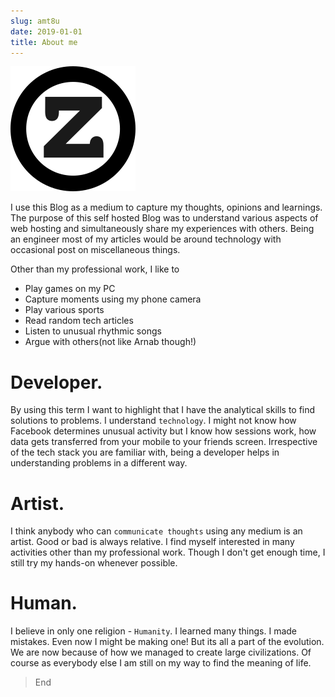```yaml
---
slug: amt8u
date: 2019-01-01
title: About me
---
```


![z00md-logo](./z00md_logo.png)

I use this Blog as a medium to capture my thoughts, opinions and learnings. The purpose of this self hosted Blog was to understand various aspects of web hosting and simultaneously share my experiences with others. Being an engineer most of my articles would be around technology with occasional post on miscellaneous things.

Other than my professional work, I like to 
* Play games on my PC
* Capture moments using my phone camera
* Play various sports
* Read random tech articles
* Listen to unusual rhythmic songs
* Argue with others(not like Arnab though!)

# Developer.
By using this term I want to highlight that I have the analytical skills to find solutions to problems. I understand `technology`. I might not know how Facebook determines unusual activity but I know how sessions work, how data gets transferred from your mobile to your friends screen. Irrespective of the tech stack you are familiar with, being a developer helps in understanding problems in a different way.

# Artist.
I think anybody who can `communicate thoughts` using any medium is an artist. Good or bad is always relative. I find myself interested in many activities other than my professional work. Though I don't get enough time, I still try my hands-on whenever possible.

# Human.
I believe in only one religion - `Humanity`. I learned many things. I made mistakes. Even now I might be making one! But its all a part of the evolution. We are now because of how we managed to create large civilizations. Of course as everybody else I am still on my way to find the meaning of life.

> End